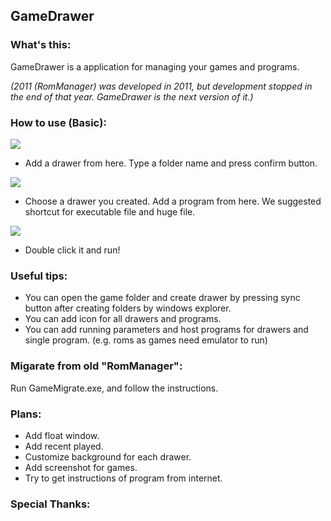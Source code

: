 ## GameDrawer
### What's this:
GameDrawer is a application for managing your games and programs. 

*(2011 (RomManager) was developed in 2011, but development stopped in the end of that year. GameDrawer is the next version of it.)*
### How to use (Basic):
![](http://puu.sh/CnIsw/742cef8bd5.png)

* Add a drawer from here. Type a folder name and press confirm button.

![](http://puu.sh/CnIDt/c6078a3de5.jpg)

* Choose a drawer you created. Add a program from here. We suggested shortcut for executable file and huge file.

![](http://puu.sh/CnIKm/95c8fd8653.jpg)

* Double click it and run!
### Useful tips:
* You can open the game folder and create drawer by pressing sync button after creating folders by windows explorer.
* You can add icon for all drawers and programs.
* You can add running parameters and host programs for drawers and single program. (e.g. roms as games need emulator to run)
### Migarate from old "RomManager":
Run GameMigrate.exe, and follow the instructions.
### Plans:
* Add float window.
* Add recent played.
* Customize background for each drawer.
* Add screenshot for games.
* Try to get instructions of program from internet.
### Special Thanks:
